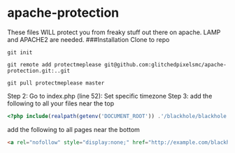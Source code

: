 # apache-protection
These files WILL protect you from freaky stuff out there on apache. LAMP and APACHE2 are needed.
###Installation
Clone to repo

`git init`

`git remote add protectmeplease git@github.com:glitchedpixelsmc/apache-protection.git:..git`

`git pull protectmeplease master`

Step 2:
Go to index.php (line 52): Set specific timezone
Step 3:
add the following to all your files near the top
```php
<?php include(realpath(getenv('DOCUMENT_ROOT')) .'/blackhole/blackhole.php'); ?>
```
add the following to all pages near the bottom
```html
<a rel="nofollow" style="display:none;" href="http://example.com/blackhole/">Do NOT follow this link or you will be banned from the site!</a>
```
